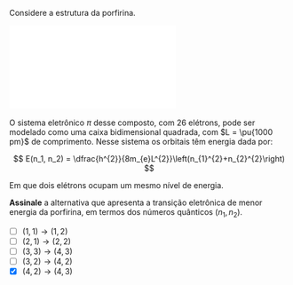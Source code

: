 Considere a estrutura da porfirina.

![Porfirina.](1A44-1M.pdf)

O sistema eletrônico $\pi$ desse composto, com $26$ elétrons, pode ser modelado como uma caixa bidimensional quadrada, com $L = \pu{1000 pm}$ de comprimento. Nesse sistema os orbitais têm energia dada por:

$$
E(n_1, n_2) = \dfrac{h^{2}}{8m_{e}L^{2}}\left(n_{1}^{2}+n_{2}^{2}\right)
$$

Em que dois elétrons ocupam um mesmo nível de energia.

**Assinale** a alternativa que apresenta a transição eletrônica de menor energia da porfirina, em termos dos números quânticos $(n_{1}, n_{2})$.

- [ ] $(1,1) \rightarrow (1,2)$
- [ ] $(2,1) \rightarrow (2,2)$
- [ ] $(3,3) \rightarrow (4,3)$
- [ ] $(3,2) \rightarrow (4,2)$
- [x] $(4,2) \rightarrow (4,3)$